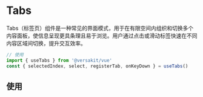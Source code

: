 # Tabs

Tabs（标签页）组件是一种常见的界面模式，用于在有限空间内组织和切换多个内容面板，使信息呈现更具条理且易于浏览。用户通过点击或滑动标签快速在不同内容区域间切换，提升交互效率。

```Typescript
// 使用
import { useTabs } from '@versakit/vue'
const { selectedIndex, select, registerTab, onKeyDown } = useTabs()
```

## 使用

<demo vue="./example/index.vue" />
